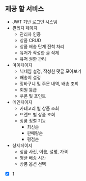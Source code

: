 ## 제공 할 서비스
* JWT 기반 로그인 시스템 
* 관리자 페이지
	* 관리자 인증
	* 상품 CRUD
	* 상품 배송 단계 진척 처리
	* 유저가 작성한 글 삭제
	* 유저 권한 관리	
* 마이페이지
	* 닉네임 설정, 작성한 댓글 모아보기
	* 배송지 설정
	* 장바구니 및 주문 내역, 배송 조회
	* 회원 등급 
	* 쿠폰 및 포인트	
* 메인페이지
	* 카테고리 별 상품 조회
	* 브랜드 별 상품 조회
	* 상품 정렬 기능
		* 최신순
		* 판매량순
		* 평점순
* 상세페이지
	* 상품 사진, 이름, 설명, 가격
	* 평균 배송 시간
	* 상품 옵션 선택

* [x] 1